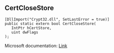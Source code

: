 ## CertCloseStore

```
[DllImport("Crypt32.dll", SetLastError = true)]
public static extern bool CertCloseStore(
   IntPtr hCertStore,
   uint dwFlags
);
```

Microsoft documentation: [Link](https://docs.microsoft.com/en-us/windows/win32/api/wincrypt/nf-wincrypt-certclosestore)
